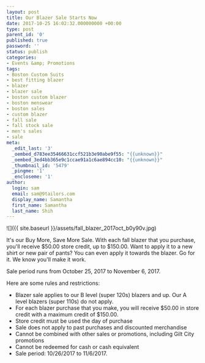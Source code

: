 ```yaml
---
layout: post
title: Our Blazer Sale Starts Now
date: 2017-10-25 16:02:32.000000000 +00:00
type: post
parent_id: '0'
published: true
password: ''
status: publish
categories:
- Events &amp; Promotions
tags:
- Boston Custom Suits
- best fitting blazer
- blazer
- blazer sale
- boston custom blazer
- boston menswear
- boston sales
- custom blazer
- fall sale
- fall stock sale
- men's sales
- sale
meta:
  _edit_last: '3'
  _oembed_d783ee35466631ccf521b3e90abe9f55: "{{unknown}}"
  _oembed_3ed4bb365e9c1ccae91a1c6ae894cc10: "{{unknown}}"
  _thumbnail_id: '5479'
  _pingme: '1'
  _encloseme: '1'
author:
  login: sam
  email: sam@9tailors.com
  display_name: Samantha
  first_name: Samantha
  last_name: Shih
---
```

![]({{ site.baseurl }}/assets/fall_blazer_2017oct_b0y90v.jpg)

It's our Buy More, Save More Sale. With each fall blazer that you purchase, you'll receive $50.00 store credit, up to $150.00. Want to apply it to a new shirt or new pair of pants? You can even apply it towards the blazer. Go for it. We know you'll make it work.

Sale period runs from October 25, 2017 to November 6, 2017.

Here are some rules and restrictions:

*   Blazer sale applies to our B level (super 120s) blazers and up. Our A level blazers (super 110s) do not apply.
*   For each blazer purchase that you make, you will receive $50.00 in store credit with a maximum credit of $150.00.
*   Store credit must be used the day of purchase
*   Sale does not apply to past purchases and discounted merchandise
*   Cannot be combined with other sales or promotions, including Gilt City promotions
*   Cannot be redeemed for cash or cash equivalent
*   Sale period: 10/26/2017 to 11/6/2017.